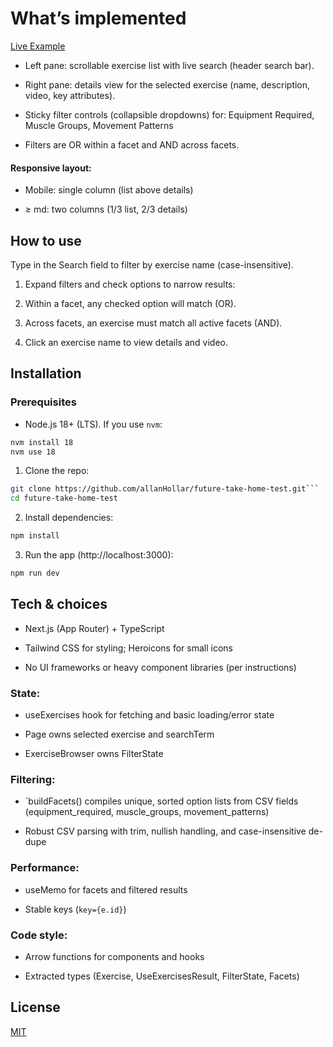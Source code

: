 # What’s implemented

[Live Example](https://future-take-home-test.vercel.app/)

- Left pane: scrollable exercise list with live search (header search bar).

- Right pane: details view for the selected exercise (name, description, video, key attributes).

- Sticky filter controls (collapsible dropdowns) for: Equipment Required, Muscle Groups, Movement Patterns

- Filters are OR within a facet and AND across facets.

#### Responsive layout:

- Mobile: single column (list above details)

- ≥ md: two columns (1/3 list, 2/3 details)

## How to use

Type in the Search field to filter by exercise name (case-insensitive).

1. Expand filters and check options to narrow results:

1. Within a facet, any checked option will match (OR).

1. Across facets, an exercise must match all active facets (AND).

1. Click an exercise name to view details and video.

## Installation

### Prerequisites

- Node.js 18+ (LTS). If you use `nvm`:

```bash
nvm install 18
nvm use 18
```

1. Clone the repo:

````bash
git clone https://github.com/allanHollar/future-take-home-test.git```
cd future-take-home-test
````

2. Install dependencies:

```bash
npm install
```

3. Run the app (http://localhost:3000):

```bash
npm run dev
```

## Tech & choices

- Next.js (App Router) + TypeScript

- Tailwind CSS for styling; Heroicons for small icons

- No UI frameworks or heavy component libraries (per instructions)

### State:

- useExercises hook for fetching and basic loading/error state

- Page owns selected exercise and searchTerm

- ExerciseBrowser owns FilterState

### Filtering:

- `buildFacets() compiles unique, sorted option lists from CSV fields (equipment_required, muscle_groups, movement_patterns)

- Robust CSV parsing with trim, nullish handling, and case-insensitive de-dupe

### Performance:

- useMemo for facets and filtered results

- Stable keys (`key={e.id}`)

### Code style:

- Arrow functions for components and hooks

- Extracted types (Exercise, UseExercisesResult, FilterState, Facets)

## License

[MIT](https://choosealicense.com/licenses/mit/)
